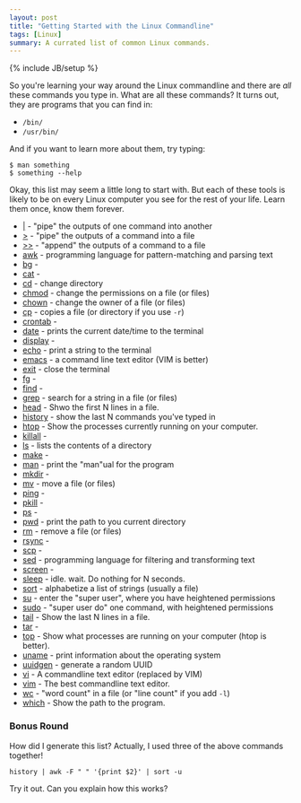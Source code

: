 ```yaml
---
layout: post
title: "Getting Started with the Linux Commandline"
tags: [Linux]
summary: A currated list of common Linux commands.
---
```

{% include JB/setup %}

So you're learning your way around the Linux commandline and there are *all* these commands you type in. What are all these commands? It turns out, they are programs that you can find in:

* `/bin/`
* `/usr/bin/`

And if you want to learn more about them, try typing:

    $ man something
    $ something --help

Okay, this list may seem a little long to start with. But each of these tools is likely to be on every Linux computer you see for the rest of your life. Learn them once, know them forever.

* [|](https://www.geeksforgeeks.org/piping-in-unix-or-linux/) - "pipe" the outputs of one command into another
* [>](https://ryanstutorials.net/linuxtutorial/piping.php) - "pipe" the outputs of a command into a file
* [>>](https://ryanstutorials.net/linuxtutorial/piping.php) - "append" the outputs of a command to a file
* [awk](https://likegeeks.com/awk-command/) - programming language for pattern-matching and parsing text
* [bg]() - 
* [cat]() - 
* [cd]() - change directory
* [chmod]() - change the permissions on a file (or files)
* [chown]() - change the owner of a file (or files)
* [cp]() - copies a file (or directory if you use `-r`)
* [crontab]() - 
* [date]() - prints the current date/time to the terminal
* [display]() - 
* [echo]() - print a string to the terminal
* [emacs]() - a command line text editor (VIM is better)
* [exit]() - close the terminal
* [fg]() - 
* [find]() - 
* [grep]() - search for a string in a file (or files)
* [head]() - Shwo the first N lines in a file.
* [history]() - show the last N commands you've typed in
* [htop]() - Show the processes currently running on your computer.
* [killall]() - 
* [ls]() - lists the contents of a directory
* [make]() - 
* [man]() - print the "man"ual for the program
* [mkdir]() - 
* [mv]() - move a file (or files)
* [ping]() - 
* [pkill]() - 
* [ps]() - 
* [pwd]() - print the path to you current directory
* [rm]() - remove a file (or files)
* [rsync]() - 
* [scp]() - 
* [sed]() - programming language for filtering and transforming text
* [screen]() - 
* [sleep]() - idle. wait. Do nothing for N seconds.
* [sort]() - alphabetize a list of strings (usually a file)
* [su]() - enter the "super user", where you have heightened permissions
* [sudo]() - "super user do" one command, with heightened permissions
* [tail]() - Show the last N lines in a file.
* [tar]() - 
* [top]() - Show what processes are running on your computer (htop is better).
* [uname]() - print information about the operating system
* [uuidgen]() - generate a random UUID
* [vi]() - A commandline text editor (replaced by VIM)
* [vim]() - The best commandline text editor.
* [wc]() - "word count" in a file (or "line count" if you add `-l`)
* [which]() - Show the path to the program.

### Bonus Round

How did I generate this list? Actually, I used three of the above commands together!

    history | awk -F " " '{print $2}' | sort -u

Try it out. Can you explain how this works?
